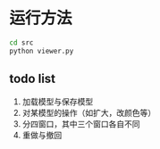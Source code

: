 # 运行方法

```sh
cd src
python viewer.py
```

## todo list

1. 加载模型与保存模型
1. 对某模型的操作（如扩大，改颜色等）
1. 分四窗口，其中三个窗口各自不同
1. 重做与撤回